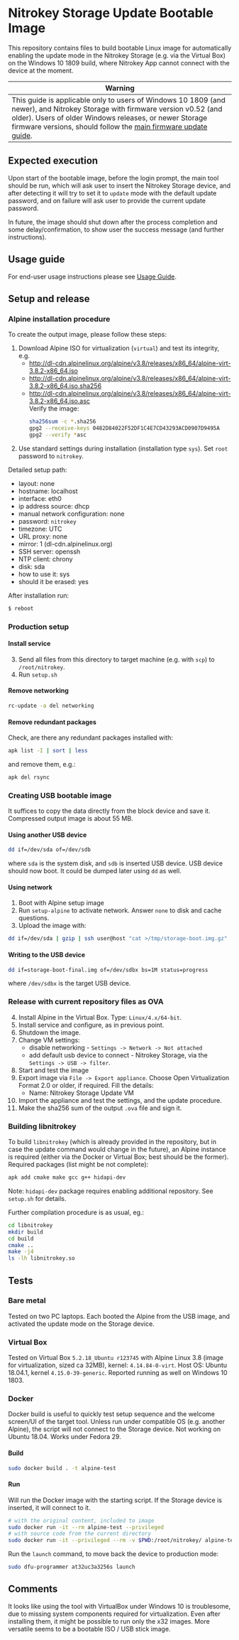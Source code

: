 # Nitrokey Storage Update Bootable Image

This repository contains files to build bootable Linux image for automatically enabling the update mode in the Nitrokey Storage (e.g. via the Virtual Box) on the Windows 10 1809 build, where Nitrokey App cannot connect with the device at the moment.

|Warning|
|-----|
|This guide is applicable only to users of Windows 10 1809 (and newer), and Nitrokey Storage with firmware version v0.52 (and older). Users of older Windows releases, or newer Storage firmware versions, should follow the [main firmware update guide].|

[main firmware update guide]: https://www.nitrokey.com/en/documentation/firmware-update-storage

## Expected execution
Upon start of the bootable image, before the login prompt, the main tool should be run, which will ask user to insert the Nitrokey Storage device, and after detecting it will try to set it to `update` mode with the default update password, and on failure will ask user to provide the current update password.

In future, the image should shut down after the process completion and some delay/confirmation, to show user the success message (and further instructions).

## Usage guide
For end-user usage instructions please see [Usage Guide](boot-image-usage-guide.md).

## Setup and release

### Alpine installation procedure
To create the output image, please follow these steps:
1. Download Alpine ISO for virtualization (`virtual`) and test its integrity, e.g. 
   - http://dl-cdn.alpinelinux.org/alpine/v3.8/releases/x86_64/alpine-virt-3.8.2-x86_64.iso
   - http://dl-cdn.alpinelinux.org/alpine/v3.8/releases/x86_64/alpine-virt-3.8.2-x86_64.iso.sha256
   - http://dl-cdn.alpinelinux.org/alpine/v3.8/releases/x86_64/alpine-virt-3.8.2-x86_64.iso.asc    
        Verify the image:
        ```bash
        sha256sum -c *.sha256
        gpg2 --receive-keys 0482D84022F52DF1C4E7CD43293ACD0907D9495A
        gpg2 --verify *asc
        ```
2. Use standard settings during installation (installation type `sys`). Set `root` password to `nitrokey`.

Detailed setup path:
- layout: none
- hostname: localhost
- interface: eth0
- ip address source: dhcp
- manual network configuration: none
- password: `nitrokey`
- timezone: UTC
- URL proxy: none
- mirror: 1 (dl-cdn.alpinelinux.org)
- SSH server: openssh
- NTP client: chrony
- disk: sda
- how to use it: sys
- should it be erased: yes

After installation run:
```bash
$ reboot
```

### Production setup
#### Install service
3. Send all files from this directory to target machine (e.g. with `scp`) to `/root/nitrokey`.
4. Run `setup.sh`

#### Remove networking
```bash
rc-update -a del networking
```

#### Remove redundant packages
Check, are there any redundant packages installed with:
```bash
apk list -I | sort | less
```
and remove them, e.g.:
```bash
apk del rsync
```



### Creating USB bootable image
It suffices to copy the data directly from the block device and save it. Compressed output image is about 55 MB.

#### Using another USB device
```bash
dd if=/dev/sda of=/dev/sdb
```
where `sda` is the system disk, and `sdb` is inserted USB device. USB device should now boot. It could be dumped later using `dd` as well. 

#### Using network
1. Boot with Alpine setup image
2. Run `setup-alpine` to activate network. Answer `none` to disk and cache questions.
3. Upload the image with:
```bash
dd if=/dev/sda | gzip | ssh user@host "cat >/tmp/storage-boot.img.gz"
```

#### Writing to the USB device
```bash
dd if=storage-boot-final.img of=/dev/sdbx bs=1M status=progress
```
where `/dev/sdbx` is the target USB device.

### Release with current repository files as OVA
4. Install Alpine in the Virtual Box. Type: `Linux/4.x/64-bit`.
5. Install service and configure, as in previous point.
5. Shutdown the image.
6. Change VM settings:
    - disable networking - `Settings -> Network -> Not attached`
    - add default usb device to connect - Nitrokey Storage, via the `Settings -> USB -> filter`.
7. Start and test the image
8. Export image via `File -> Export appliance`. Choose Open Virtualization Format 2.0 or older, if required. Fill the details:
    - Name: Nitrokey Storage Update VM
9. Import the appliance and test the settings, and the update procedure.
10. Make the sha256 sum of the output `.ova` file and sign it.


### Building libnitrokey
To build `libnitrokey` (which is already provided in the repository, but in case the update command would change in the future), an Alpine instance is required (either via the Docker or Virtual Box; best should be the former). Required packages (list might be not complete):
```bash
apk add cmake make gcc g++ hidapi-dev
```
Note: `hidapi-dev` package requires enabling additional repository. See `setup.sh` for details.

Further compilation procedure is as usual, eg.:
```bash
cd libnitrokey
mkdir build
cd build
cmake ..
make -j4
ls -lh libnitrokey.so
```

 
## Tests

### Bare metal
Tested on two PC laptops. Each booted the Alpine from the USB image, and activated the update mode on the Storage device.

### Virtual Box
Tested on Virtual Box `5.2.18_Ubuntu r123745` with Alpine Linux 3.8 (image for virtualization, sized ca 32MB), kernel: `4.14.84-0-virt`. 
Host OS: Ubuntu 18.04.1, kernel `4.15.0-39-generic`. Reported running as well on Windows 10 1803.

### Docker
Docker build is useful to quickly test setup sequence and the welcome screen/UI of the target tool.
Unless run under compatible OS (e.g. another Alpine), the script will not connect to the Storage device. Not working on Ubuntu 18.04. Works under Fedora 29.

#### Build
```bash
sudo docker build . -t alpine-test
```
#### Run
Will run the Docker image with the starting script. If the Storage device is inserted, it will connect to it.
```bash
# with the original content, included to image
sudo docker run -it --rm alpine-test --privileged
# with source code from the current directory
sudo docker run -it --privileged --rm -v $PWD:/root/nitrokey/ alpine-test
```
Run the `launch` command, to move back the device to production mode:
```bash
sudo dfu-programmer at32uc3a3256s launch
```

## Comments
It looks like using the tool with VirtualBox under Windows 10 is troublesome, due to missing system components required for virtualization. Even after installing them, it might be possible to run only the x32 images. More versatile seems to be a bootable ISO / USB stick image.